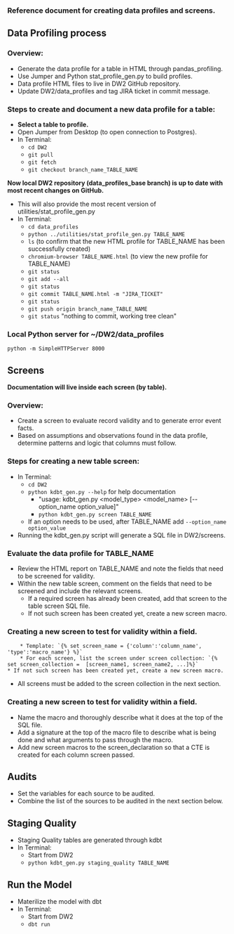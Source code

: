 ### Reference document for creating data profiles and screens.

## Data Profiling process
### Overview:
* Generate the data profile for a table in HTML through pandas_profiling.
* Use Jumper and Python stat_profile_gen.py to build profiles.
* Data profile HTML files to live in DW2 GitHub repository.
* Update DW2/data_profiles and tag JIRA ticket in commit message.

### Steps to create and document a new data profile for a table:
* **Select a table to profile.**
* Open Jumper from Desktop (to open connection to Postgres).
* In Terminal:
    * `cd DW2`
    * `git pull`
    * `git fetch`
    * `git checkout branch_name_TABLE_NAME`

**Now local DW2 repository (data_profiles_base branch) is up to date with most recent changes on GitHub.**
* This will also provide the most recent version of utilities/stat_profile_gen.py
* In Terminal:
    * `cd data_profiles`
    * `python ../utilities/stat_profile_gen.py TABLE_NAME`
    * `ls` (to confirm that the new HTML profile for TABLE_NAME has been successfully created)
    * `chromium-browser TABLE_NAME.html` (to view the new profile for TABLE_NAME)
    * `git status`
    * `git add --all`
    * `git status`
    * `git commit TABLE_NAME.html -m "JIRA_TICKET"`
    * `git status`
    * `git push origin branch_name_TABLE_NAME`
    * `git status` "nothing to commit, working tree clean"

### Local Python server for ~/DW2/data_profiles
`python -m SimpleHTTPServer 8000`


## Screens
**Documentation will live inside each screen (by table).**
### Overview:
* Create a screen to evaluate record validity and to generate error event facts.
* Based on assumptions and observations found in the data profile, determine patterns and logic that columns must follow.

### Steps for creating a new table screen:
* In Terminal:
    * `cd DW2`
    * `python kdbt_gen.py --help` for help documentation
        * "usage: kdbt_gen.py <model_type> <model_name> [--option_name option_value]"
        * `python kdbt_gen.py screen TABLE_NAME`
    * If an option needs to be used, after TABLE_NAME add `--option_name option_value`
* Running the kdbt_gen.py script will generate a SQL file in DW2/screens.

### Evaluate the data profile for TABLE_NAME
* Review the HTML report on TABLE_NAME and note the fields that need to be screened for validity.
* Within the new table screen, comment on the fields that need to be screened and include the relevant screens.
    * If a required screen has already been created, add that screen to the table screen SQL file.
    * If not such screen has been created yet, create a new screen macro.


### Creating a new screen to test for validity within a field.
        * Template: `{% set screen_name = {'column':'column_name', 'type':'macro_name'} %}`
        * For each screen, list the screen under screen collection: `{% set screen_collection =  [screen_name1, screen_name2, ...]%}`
    * If not such screen has been created yet, create a new screen macro.
* All screens must be added to the screen collection in the next section.

### Creating a new screen to test for validity within a field.
* Name the macro and thoroughly describe what it does at the top of the SQL file.
* Add a signature at the top of the macro file to describe what is being done and what arguments to pass through the macro.
* Add new screen macros to the screen_declaration so that a CTE is created for each column screen passed.


## Audits
* Set the variables for each source to be audited.
* Combine the list of the sources to be audited in the next section below.


## Staging Quality
* Staging Quality tables are generated through kdbt
* In Terminal:
    * Start from DW2
    * `python kdbt_gen.py staging_quality TABLE_NAME`


## Run the Model
* Materilize the model with dbt
* In Terminal:
    * Start from DW2
    * `dbt run`
